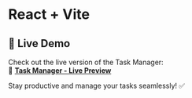 # React + Vite

## 🚀 Live Demo  
Check out the live version of the Task Manager:  
🔗 **[Task Manager - Live Preview]([https://your-vercel-url.vercel.app/](https://taskmanager-five-nu.vercel.app/))**  

Stay productive and manage your tasks seamlessly! ✅  


